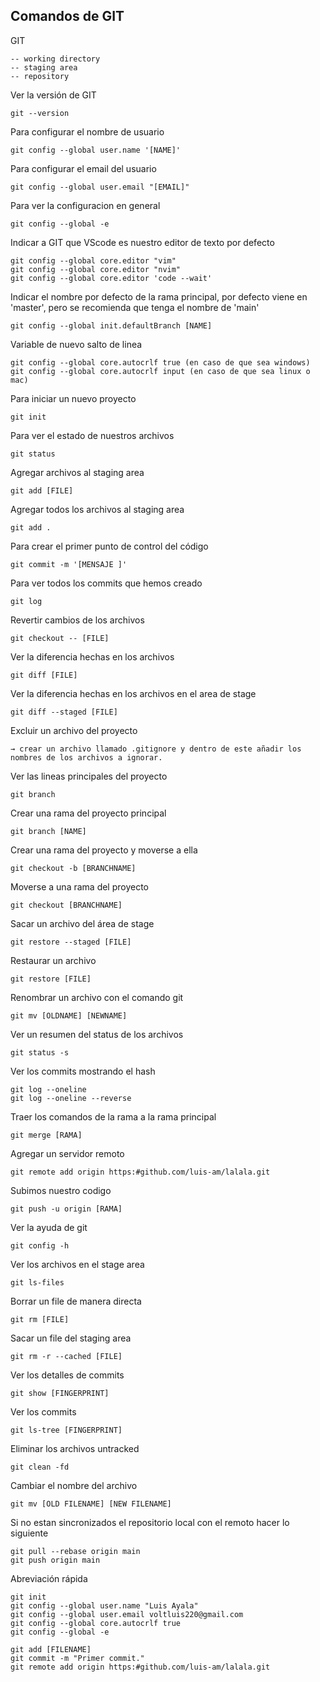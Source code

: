 ## Comandos de GIT

GIT

	-- working directory
	-- staging area
	-- repository

Ver la versión de GIT

	git --version

Para configurar el nombre de usuario

	git config --global user.name '[NAME]'

Para configurar el email del usuario

	git config --global user.email "[EMAIL]"

Para ver la configuracion en general

	git config --global -e

Indicar a GIT que VScode es nuestro editor de texto por defecto

	git config --global core.editor "vim"
	git config --global core.editor "nvim"
	git config --global core.editor 'code --wait'

Indicar el nombre por defecto de la rama principal, por defecto viene en 'master', pero se recomienda que tenga el nombre de 'main'

	git config --global init.defaultBranch [NAME]

Variable de nuevo salto de linea

	git config --global core.autocrlf true (en caso de que sea windows)
	git config --global core.autocrlf input (en caso de que sea linux o mac)

Para iniciar un nuevo proyecto

	git init

Para ver el estado de nuestros archivos

	git status

Agregar archivos al staging area

	git add [FILE]

Agregar todos los archivos al staging area

	git add .

Para crear el primer punto de control del código

	git commit -m '[MENSAJE	]'

Para ver todos los commits que hemos creado

	git log

Revertir cambios de los archivos

	git checkout -- [FILE]

Ver la diferencia hechas en los archivos

	git diff [FILE]

Ver la diferencia hechas en los archivos en el area de stage

	git diff --staged [FILE]

Excluir un archivo del proyecto

	→ crear un archivo llamado .gitignore y dentro de este añadir los nombres de los archivos a ignorar.

Ver las lineas principales del proyecto

	git branch

Crear una rama del proyecto principal

	git branch [NAME]

Crear una rama del proyecto y moverse a ella

	git checkout -b [BRANCHNAME]

Moverse a una rama del proyecto	

	git checkout [BRANCHNAME]

Sacar un archivo del área de stage

	git restore --staged [FILE]  

Restaurar un archivo

	git restore [FILE]

Renombrar un archivo con el comando git

	git mv [OLDNAME] [NEWNAME]

Ver un resumen del status de los archivos

	git status -s

Ver los commits mostrando el hash

	git log --oneline
	git log --oneline --reverse

Traer los comandos de la rama a la rama principal

	git merge [RAMA]

Agregar un servidor remoto

	git remote add origin https:#github.com/luis-am/lalala.git

Subimos nuestro codigo

	git push -u origin [RAMA]

Ver la ayuda de git

	git config -h

Ver los archivos en el stage area

	git ls-files

Borrar un file de manera directa

	git rm [FILE]

Sacar un file del staging area

	git rm -r --cached [FILE]

Ver los detalles de commits

	git show [FINGERPRINT]

 Ver los commits

	git ls-tree [FINGERPRINT] 

Eliminar los archivos untracked

	git clean -fd

Cambiar el nombre del archivo

	git mv [OLD FILENAME] [NEW FILENAME]

Si no estan sincronizados el repositorio local con el remoto hacer lo siguiente

	git pull --rebase origin main
	git push origin main

Abreviación rápida

	git init
	git config --global user.name "Luis Ayala"
	git config --global user.email voltluis220@gmail.com
	git config --global core.autocrlf true
	git config --global -e

	git add [FILENAME]
	git commit -m "Primer commit."
	git remote add origin https:#github.com/luis-am/lalala.git
